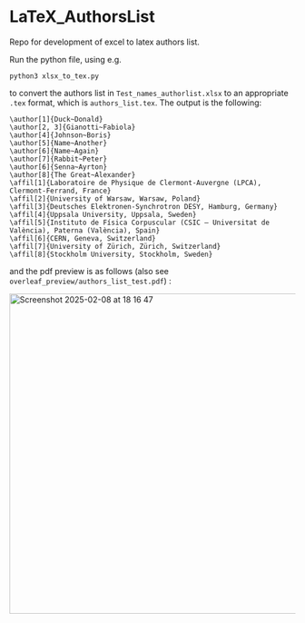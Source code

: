 # LaTeX_AuthorsList
Repo for development of excel to latex authors list.

Run the python file, using e.g.
```
python3 xlsx_to_tex.py
```

to convert the authors list in ```Test_names_authorlist.xlsx``` to an appropriate ```.tex``` format, which is ```authors_list.tex```. The output is the following:

```
\author[1]{Duck~Donald}
\author[2, 3]{Gianotti~Fabiola}
\author[4]{Johnson~Boris}
\author[5]{Name~Another}
\author[6]{Name~Again}
\author[7]{Rabbit~Peter}
\author[6]{Senna~Ayrton}
\author[8]{The Great~Alexander}
\affil[1]{Laboratoire de Physique de Clermont-Auvergne (LPCA), Clermont-Ferrand, France}
\affil[2]{University of Warsaw, Warsaw, Poland}
\affil[3]{Deutsches Elektronen-Synchrotron DESY, Hamburg, Germany}
\affil[4]{Uppsala University, Uppsala, Sweden}
\affil[5]{Instituto de Física Corpuscular (CSIC – Universitat de València), Paterna (València), Spain}
\affil[6]{CERN, Geneva, Switzerland}
\affil[7]{University of Zürich, Zürich, Switzerland}
\affil[8]{Stockholm University, Stockholm, Sweden}
```

and the pdf preview is as follows (also see ```overleaf_preview/authors_list_test.pdf```) :



<img width="564" alt="Screenshot 2025-02-08 at 18 16 47" src="https://github.com/user-attachments/assets/90894e5f-180b-453e-bed2-d8f28bd9a00b" />




